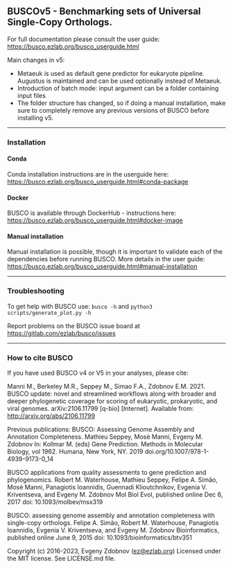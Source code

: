 ## BUSCOv5 - Benchmarking sets of Universal Single-Copy Orthologs.

For full documentation please consult the user guide: https://busco.ezlab.org/busco_userguide.html

Main changes in v5:

- Metaeuk is used as default gene predictor for eukaryote pipeline. Augustus is maintained and can be used optionally instead of Metaeuk.
- Introduction of batch mode: input argument can be a folder containing input files
- The folder structure has changed, so if doing a manual installation, make sure to completely remove any previous versions of BUSCO before installing v5.

***
### Installation

#### Conda
Conda installation instructions are in the userguide here:
https://busco.ezlab.org/busco_userguide.html#conda-package

#### Docker
BUSCO is available through DockerHub - instructions here:
https://busco.ezlab.org/busco_userguide.html#docker-image

#### Manual installation
Manual installation is possible, though it is important to validate each of the dependencies before running BUSCO. 
More details in the user guide: https://busco.ezlab.org/busco_userguide.html#manual-installation

***
### Troubleshooting
To get help with BUSCO use: ``busco -h`` and ``python3 scripts/generate_plot.py -h``

Report problems on the BUSCO issue board at https://gitlab.com/ezlab/busco/issues

***
### How to cite BUSCO

If you have used BUSCO v4 or V5 in your analyses, please cite:

Manni M., Berkeley M.R., Seppey M., Simao F.A., Zdobnov E.M. 2021. BUSCO update: novel and streamlined workflows along with broader and deeper phylogenetic coverage for scoring of eukaryotic, prokaryotic, and viral genomes. arXiv:2106.11799 [q-bio] [Internet]. Available from: http://arxiv.org/abs/2106.11799

Previous publications:
BUSCO: Assessing Genome Assembly and Annotation Completeness. Mathieu Seppey, Mosè Manni, Evgeny M. Zdobnov In: Kollmar M. (eds) Gene Prediction. Methods in Molecular Biology, vol 1962. Humana, New York, NY. 2019 doi.org/10.1007/978-1-4939-9173-0_14

BUSCO applications from quality assessments to gene prediction and phylogenomics. Robert M. Waterhouse, Mathieu Seppey, Felipe A. Simão, Mosè Manni, Panagiotis Ioannidis, Guennadi Klioutchnikov, Evgenia V. Kriventseva, and Evgeny M. Zdobnov Mol Biol Evol, published online Dec 6, 2017 doi: 10.1093/molbev/msx319

BUSCO: assessing genome assembly and annotation completeness with single-copy orthologs. Felipe A. Simão, Robert M. Waterhouse, Panagiotis Ioannidis, Evgenia V. Kriventseva, and Evgeny M. Zdobnov Bioinformatics, published online June 9, 2015 doi: 10.1093/bioinformatics/btv351

Copyright (c) 2016-2023, Evgeny Zdobnov (ez@ezlab.org)
Licensed under the MIT license. See LICENSE.md file.
